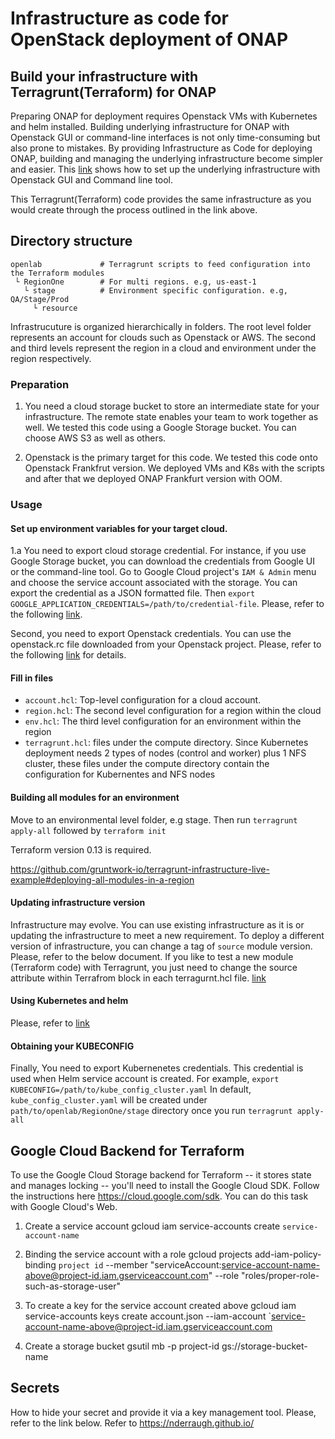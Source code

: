 # Infrastructure as code for OpenStack deployment of ONAP

## Build your infrastructure with Terragrunt(Terraform) for ONAP

Preparing ONAP for deployment requires Openstack VMs with Kubernetes and helm installed. 
Building underlying infrastructure for ONAP with Openstack GUI or command-line interfaces is not only time-consuming but also prone to mistakes.
By providing Infrastructure as Code for deploying ONAP, building and managing the underlying infrastructure become simpler and easier.
This [link](https://docs.onap.org/en/casablanca/submodules/oom.git/docs/oom_setup_kubernetes_rancher.html#onap-on-kubernetes-with-rancher) shows how to set up the underlying infrastructure with Openstack GUI and Command line tool.

This Terragrunt(Terraform) code provides the same infrastructure as you would create through the process outlined in the link above.


## Directory structure
```
openlab             # Terragrunt scripts to feed configuration into the Terraform modules 
 └ RegionOne        # For multi regions. e.g, us-east-1
   └ stage          # Environment specific configuration. e.g, QA/Stage/Prod
     └ resource
```

Infrastrucuture is organized hierarchically in folders.
The root level folder represents an account for clouds such as Openstack or AWS.
The second and third levels represent the region in a cloud and environment under the region respectively.

### Preparation
1. You need a cloud storage bucket to store an intermediate state for your infrastructure. The remote state enables your team to work together as well.  We tested this code using a Google Storage bucket. You can choose AWS S3 as well as others.


2. Openstack is the primary target for this code. We tested this code onto Openstack Frankfrut version.
We deployed VMs and K8s with the scripts and after that we deployed ONAP Frankfurt version with OOM.

### Usage
#### Set up environment variables for your target cloud.

1.a You need to export cloud storage credential.
For instance, if you use Google Storage bucket, you can download the credentials from Google UI or the command-line tool.
Go to Google Cloud project's `IAM & Admin` menu and choose the service account associated with the storage.
You can export the credential as a JSON formatted file.  Then
`export GOOGLE_APPLICATION_CREDENTIALS=/path/to/credential-file`.
Please, refer to the following [link](https://cloud.google.com/iam/docs/creating-managing-service-account-keys).

Second, you need to export Openstack credentials. You can use the openstack.rc file downloaded from your Openstack project.
Please, refer to the following [link](https://docs.openstack.org/ocata/user-guide/common/cli-set-environment-variables-using-openstack-rc.html) for details.

#### Fill in files
 - `account.hcl`: Top-level configuration for a cloud account.
 - `region.hcl`: The second level configuration for a region within the cloud
 - `env.hcl`: The third level configuration for an environment within the region
 - `terragrunt.hcl`: files under the compute directory. Since Kubernetes deployment needs 2 types of nodes (control and worker) plus 1 NFS cluster, these files under the compute directory contain the configuration for Kubernentes and NFS nodes 

####  Building all modules for an environment
Move to an environmental level folder, e.g stage.
Then run `terragrunt apply-all` followed by `terraform init`

Terraform version 0.13 is required.

https://github.com/gruntwork-io/terragrunt-infrastructure-live-example#deploying-all-modules-in-a-region

####  Updating infrastructure version
Infrastructure may evolve. You can use existing infrastructure as it is or updating the infrastructure to meet a new requirement.
To deploy a different version of infrastructure, you can change a tag of `source` module version.
Please, refer to the below document.
If you like to test a new module (Terraform code) with Terragrunt, you just need to change the source attribute within Terrafrom block in each terragurnt.hcl file.
[link](https://www.terraform.io/docs/modules/sources.html#generic-git-repository)

####  Using Kubernetes and helm

Please, refer to [link](https://github.com/gruntwork-io/terragrunt-infrastructure-live-example#example-infrastructure-live-for-terragrunt)

#### Obtaining your KUBECONFIG
Finally, You need to export Kubernenetes credentials.
This credential is used when Helm service account is created. 
For example, `export KUBECONFIG=/path/to/kube_config_cluster.yaml`
In default, `kube_config_cluster.yaml` will be created under `path/to/openlab/RegionOne/stage` directory once you run `terragrunt apply-all`

## Google Cloud Backend for Terraform
To use the Google Cloud Storage backend for Terraform -- it stores state and manages locking -- you'll need to install the Google Cloud SDK.  Follow the instructions here https://cloud.google.com/sdk.
You can do this task with Google Cloud's Web.

1. Create a service account
gcloud iam service-accounts create `service-account-name` 

2. Binding the service account with a role 
gcloud projects add-iam-policy-binding `project id` --member "serviceAccount:service-account-name-above@project-id.iam.gserviceaccount.com" --role "roles/proper-role-such-as-storage-user"

3. To create a key for the service account created above
gcloud iam service-accounts keys create account.json --iam-account `service-account-name-above@project-id.iam.gserviceaccount.com

4. Create a storage bucket
gsutil mb -p project-id gs://storage-bucket-name

## Secrets
How to hide your secret and provide it via a key management tool. Please, refer to the link below.
Refer to https://nderraugh.github.io/
